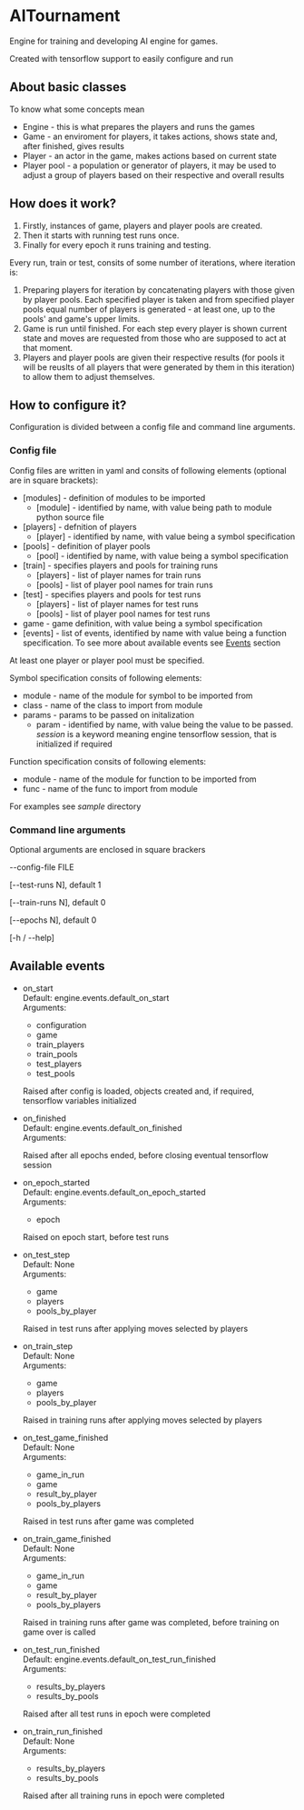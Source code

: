 # AITournament
Engine for training and developing AI engine for games.

Created with tensorflow support to easily configure and run 

## About basic classes

To know what some concepts mean

 * Engine - this is what prepares the players and runs the games
 * Game - an enviroment for players, it takes actions, shows state and, after finished, gives results
 * Player - an actor in the game, makes actions based on current state
 * Player pool - a population or generator of players, it may be used to adjust a group of players based on their respective and overall results

## How does it work?

 1. Firstly, instances of game, players and player pools are created.
 2. Then it starts with running test runs once.
 3. Finally for every epoch it runs training and testing.

Every run, train or test, consits of some number of iterations, where iteration is:

 1. Preparing players for iteration by concatenating players with those given by player pools.
 Each specified player is taken and from specified player pools equal number of players is generated - at least one, up to the pools' and game's upper limits.
 2. Game is run until finished. For each step every player is shown current state and moves are requested from those who are supposed to act at that moment.
 3. Players and player pools are given their respective results (for pools it will be reuslts of all players that were generated by them in this iteration) to allow them to adjust themselves.

## How to configure it?

Configuration is divided between a config file and command line arguments.

### Config file

Config files are written in yaml and consits of following elements (optional are in square brackets):

 * [modules] - definition of modules to be imported
   * [module] - identified by name, with value being path to module python source file
 * [players] - defnition of players
   * [player] - identified by name, with value being a symbol specification
 * [pools] - definition of player pools
   * [pool] - identified by name, with value being a symbol specification
 * [train] - specifies players and pools for training runs
   * [players] - list of player names for train runs
   * [pools] - list of player pool names for train runs
 * [test] - specifies players and pools for test runs
   * [players] - list of player names for test runs
   * [pools] - list of player pool names for test runs
 * game - game definition, with value being a symbol specification
 * [events] - list of events, identified by name with value being a function specification. To see more about available events see [Events](#available-events) section

At least one player or player pool must be specified.

Symbol specification consits of following elements:

 * module - name of the module for symbol to be imported from
 * class - name of the class to import from module
 * params - params to be passed on initalization
   * param - identified by name, with value being the value to be passed. *session* is a keyword meaning engine tensorflow session, that is initialized if required

Function specification consits of following elements:

 * module - name of the module for function to be imported from
 * func - name of the func to import from module

For examples see *sample* directory

### Command line arguments

Optional arguments are enclosed in square brackers

 --config-file FILE
 
 [--test-runs N], default 1
 
 [--train-runs N], default 0
 
 [--epochs N], default 0
 
 [-h / --help]

## Available events
 * on_start  
   Default: engine.events.default_on_start  
   Arguments:
   * configuration
   * game
   * train_players
   * train_pools
   * test_players
   * test_pools
   
   Raised after config is loaded, objects created and, if required, tensorflow variables initialized
 * on_finished  
   Default: engine.events.default_on_finished  
   Arguments:  
   
   Raised after all epochs ended, before closing eventual tensorflow session
 * on_epoch_started  
   Default: engine.events.default_on_epoch_started  
   Arguments:
   * epoch
   
   Raised on epoch start, before test runs
 * on_test_step  
   Default: None  
   Arguments:
   * game
   * players
   * pools_by_player
   
   Raised in test runs after applying moves selected by players
 * on_train_step  
   Default: None  
   Arguments:
   * game
   * players
   * pools_by_player
   
   Raised in training runs after applying moves selected by players
 * on_test_game_finished  
   Default: None  
   Arguments:
   * game_in_run
   * game
   * result_by_player
   * pools_by_players
   
   Raised in test runs after game was completed
 * on_train_game_finished  
   Default: None  
   Arguments:
   * game_in_run
   * game
   * result_by_player
   * pools_by_players
   
   Raised in training runs after game was completed, before training on game over is called
 * on_test_run_finished  
   Default: engine.events.default_on_test_run_finished  
   Arguments:
   * results_by_players
   * results_by_pools
   
   Raised after all test runs in epoch were completed
 * on_train_run_finished  
   Default: None  
   Arguments:
   * results_by_players
   * results_by_pools
   
   Raised after all training runs in epoch were completed
